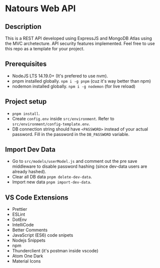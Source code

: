 # Natours Web API

## Description

This is a REST API developed using ExpressJS and MongoDB Atlas using the MVC archetecture. API security features implemented. Feel free to use this repo as a template for your project.

## Prerequisites

- NodeJS LTS 14.19.0+ (It's prefered to use nvm).
- pnpm installed globally. `npm i -g pnpm` (cuz it's way better than npm)
- nodemon installed globally. `npm i -g nodemon` (for live reload)

## Project setup

- `pnpm install`.
- Create `config.env` inside `src/environment`. Refer to `src/environment/config-template.env`.
- DB connection string should have `<PASSWORD>` instead of your actual password. Fill in the password in the `DB_PASSWORD` variable.

## Import Dev Data

- Go to `src/models/userModel.js` and comment out the pre save middleware to disable password hashing (since dev-data users are already hashed).
- Clear all DB data `pnpm delete-dev-data`.
- Import new data `pnpm import-dev-data`.

## VS Code Extensions

- Prettier
- ESLint
- DotEnv
- IntelliCode
- Better Comments
- JavaScript (ES6) code snipets
- Nodejs Snippets
- npm
- Thunderclient (it's postman inside vscode)
- Atom One Dark
- Material Icons
